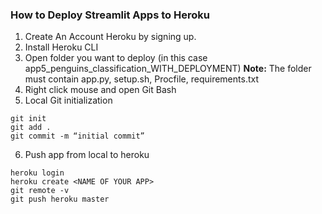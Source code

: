 ### How to Deploy Streamlit Apps to Heroku

1. Create An Account Heroku by signing up.
2. Install Heroku CLI
3. Open folder you want to deploy (in this case app5_penguins_classification_WITH_DEPLOYMENT)
<b>Note:</b> The folder must contain app.py, setup.sh, Procfile, requirements.txt
4. Right click mouse and open Git Bash
5. Local Git initialization
```
git init
git add .
git commit -m “initial commit”
```
6. Push app from local to heroku
```
heroku login
heroku create <NAME OF YOUR APP>
git remote -v
git push heroku master

```
